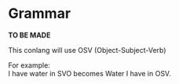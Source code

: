 # Grammar
**TO BE MADE**

This conlang will use OSV (Object-Subject-Verb)

For example: <br>
I have water in SVO becomes Water I have in OSV.
